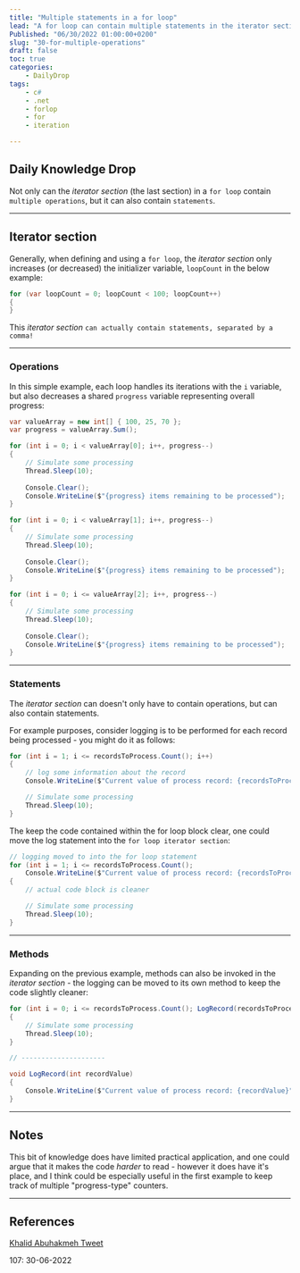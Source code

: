 ```yaml
---
title: "Multiple statements in a for loop"
lead: "A for loop can contain multiple statements in the iterator section"
Published: "06/30/2022 01:00:00+0200"
slug: "30-for-multiple-operations"
draft: false
toc: true
categories:
    - DailyDrop
tags:
    - c#
    - .net
    - forlop
    - for
    - iteration

---
```


## Daily Knowledge Drop

Not only can the _iterator section_ (the last section) in a `for loop` contain `multiple operations`, but it can also contain `statements`.

---

## Iterator section

Generally, when defining and using a `for loop`, the _iterator section_ only increases (or decreased) the initializer variable, `loopCount` in the below example:

``` csharp
for (var loopCount = 0; loopCount < 100; loopCount++) 
{ 
}
```

This _iterator section_ `can actually contain statements, separated by a comma!`

---

### Operations

In this simple example, each loop handles its iterations with the `i` variable, but also decreases a shared `progress` variable representing overall progress:

``` csharp
var valueArray = new int[] { 100, 25, 70 };
var progress = valueArray.Sum();

for (int i = 0; i < valueArray[0]; i++, progress--)
{
    // Simulate some processing
    Thread.Sleep(10);
    
    Console.Clear();
    Console.WriteLine($"{progress} items remaining to be processed");
}

for (int i = 0; i < valueArray[1]; i++, progress--)
{
    // Simulate some processing
    Thread.Sleep(10);
    
    Console.Clear();
    Console.WriteLine($"{progress} items remaining to be processed");
}

for (int i = 0; i <= valueArray[2]; i++, progress--)
{
    // Simulate some processing
    Thread.Sleep(10);
    
    Console.Clear();
    Console.WriteLine($"{progress} items remaining to be processed");
}
```

---

### Statements

The _iterator section_ can doesn't only have to contain operations, but can also contain statements.

For example purposes, consider logging is to be performed for each record being processed - you might do it as follows:

``` csharp
for (int i = 1; i <= recordsToProcess.Count(); i++)
{
    // log some information about the record
    Console.WriteLine($"Current value of process record: {recordsToProcess[i]}");

    // Simulate some processing
    Thread.Sleep(10);
}
```

The keep the code contained within the for loop block clear, one could move the log statement into the `for loop iterator section`:

``` csharp
// logging moved to into the for loop statement
for (int i = 1; i <= recordsToProcess.Count(); 
    Console.WriteLine($"Current value of process record: {recordsToProcess[i]}"), i++)
{
    // actual code block is cleaner

    // Simulate some processing
    Thread.Sleep(10);
}
```

---

### Methods

Expanding on the previous example, methods can also be invoked in the _iterator section_ - the logging can be moved to its own method to keep the code slightly cleaner:

``` csharp
for (int i = 0; i <= recordsToProcess.Count(); LogRecord(recordsToProcess[i]), i++)
{
    // Simulate some processing
    Thread.Sleep(10);
}

// ---------------------

void LogRecord(int recordValue)
{
    Console.WriteLine($"Current value of process record: {recordValue}");
}
```

---

## Notes

This bit of knowledge does have limited practical application, and one could argue that it makes the code _harder_ to read - however it does have it's place, and I think could be especially useful in the first example to keep track of multiple "progress-type" counters.

---

## References

[Khalid Abuhakmeh Tweet](https://twitter.com/buhakmeh/status/1526275436140961805)  

<?# DailyDrop ?>107: 30-06-2022<?#/ DailyDrop ?>

